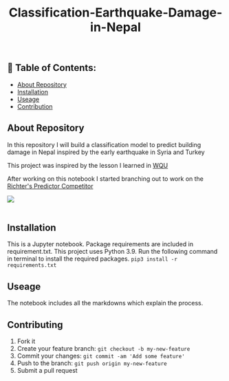 <h1 align="center"> Classification-Earthquake-Damage-in-Nepal  </h1>

<br>

## 📃 Table of Contents:
  - [About Repository](#-about-repository)
  - [Installation](#-installation)
  - [Useage](#-useage)
  - [Contribution](#-contribution)
  
## About Repository
In this repository I will build a classification model to predict building damage in Nepal inspired by the early earthquake in Syria and Turkey

This project was inspired by the lesson I learned in [WQU](https://www.wqu.edu/)

After working on this notebook I started branching out to work on the [Richter's Predictor Competitor](https://www.drivendata.org/competitions/57/nepal-earthquake/page/136/)

[![](https://img.shields.io/badge/back%20to%20top-%E2%86%A9-red)](#-table-of-contents)
<br><br>
## Installation
This is a Jupyter notebook. Package requirements are included in requirement.txt. This project uses Python 3.9. Run the following command in terminal to install the required packages. `pip3 install -r requirements.txt`

## Useage
The notebook includes all the markdowns which explain the process.

## Contributing
1. Fork it
2. Create your feature branch: `git checkout -b my-new-feature`
3. Commit your changes: `git commit -am 'Add some feature'`
4. Push to the branch: `git push origin my-new-feature`
5. Submit a pull request

